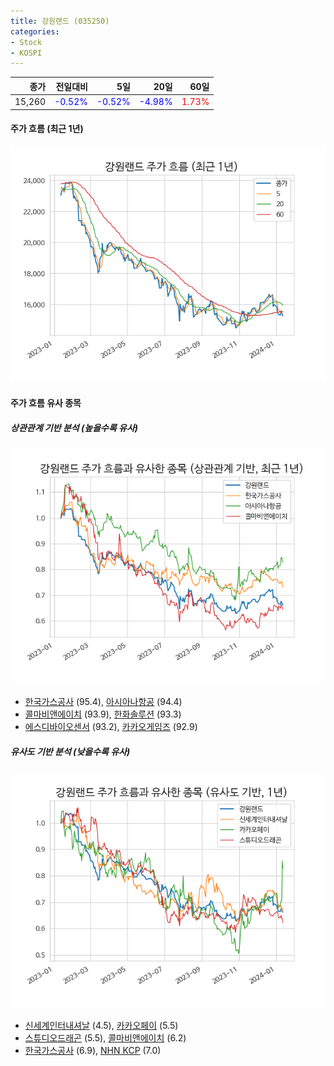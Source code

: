 ```yaml
---
title: 강원랜드 (035250)
categories:
- Stock
- KOSPI
---
```


|종가|전일대비|5일|20일|60일|
|---:|-------:|--:|---:|---:|
|15,260|<span style="color: blue">-0.52%</span>|<span style="color: blue">-0.52%</span>|<span style="color: blue">-4.98%</span>|<span style="color: red">1.73%</span>|

<!-- more -->


#### 주가 흐름 (최근 1년)
![035250](/assets/images/stock/035250.png)


#### 주가 흐름 유사 종목


##### 상관관계 기반 분석 (높을수록 유사)
![035250](/assets/images/stock/035250_corr.png)
- [한국가스공사](/036460/) (95.4), [아시아나항공](/020560/) (94.4)
- [콜마비앤에이치](/200130/) (93.9), [한화솔루션](/009830/) (93.3)
- [에스디바이오센서](/137310/) (93.2), [카카오게임즈](/293490/) (92.9)


##### 유사도 기반 분석 (낮을수록 유사)	
![035250](/assets/images/stock/035250_sim.png)
- [신세계인터내셔날](/031430/) (4.5), [카카오페이](/377300/) (5.5)
- [스튜디오드래곤](/253450/) (5.5), [콜마비앤에이치](/200130/) (6.2)
- [한국가스공사](/036460/) (6.9), [NHN KCP](/060250/) (7.0)